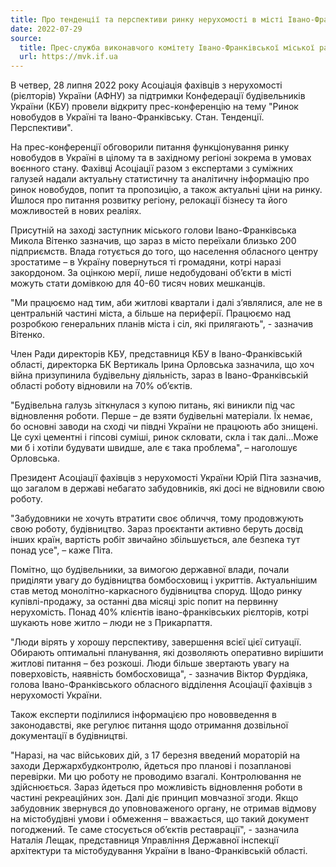 ```yaml
---
title: Про тенденції та перспективи ринку нерухомості в місті Івано-Франківськ
date: 2022-07-29
source:
  title: Прес-служба виконавчого комітету Івано-Франківської міської ради
  url: https://mvk.if.ua
---
```


В четвер, 28 липня 2022 року Асоціація фахівців з нерухомості (рієлторів) України (АФНУ) за підтримки Конфедерації будівельників України (КБУ) провели відкриту прес-конференцію на тему "Ринок новобудов в Україні та Івано-Франківську. Стан. Тенденції. Перспективи".

На прес-конференції обговорили питання функціонування ринку новобудов в Україні в цілому та в західному регіоні зокрема в умовах воєнного стану. Фахівці Асоціації разом з експертами з суміжних галузей надали актуальну статистичну та аналітичну інформацію про ринок новобудов, попит та пропозицію, а також актуальні ціни на ринку. Йшлося про питання розвитку регіону, релокації бізнесу та його можливостей в нових реаліях.

Присутній на заході заступник міського голови Івано-Франківська Микола Вітенко зазначив, що зараз в місто переїхали близько 200 підприємств. Влада готується до того, що населення обласного центру зростатиме – в Україну повернуться ті громадяни, котрі наразі закордоном. За оцінкою мерії, лише недобудовані об’єкти в місті можуть стати домівкою для 40-60 тисяч нових мешканців.

"Ми працюємо над тим, аби житлові квартали і далі з’являлися, але не в центральній частині міста, а більше на периферії. Працюємо над розробкою генеральних планів міста і сіл, які прилягають", - зазначив Вітенко.

Член Ради директорів КБУ, представниця КБУ в Івано-Франківській області, директорка БК Вертикаль Ірина Орловська зазначила, що хоч війна призупинила будівельну діяльність, зараз в Івано-Франківській області роботу відновили на 70% об’єктів.

"Будівельна галузь зіткнулася з купою питань, які виникли під час відновлення роботи. Перше – де взяти будівельні матеріали. Їх немає, бо основні заводи на сході чи півдні України не працюють або знищені. Це сухі цементні і гіпсові суміші, ринок скловати, скла і так далі…Може ми б і хотіли будувати швидше, але є така проблема", – наголошує Орловська.

Президент Асоціації фахівців з нерухомості України Юрій Піта зазначив, що загалом в державі небагато забудовників, які досі не відновили свою роботу.

"Забудовники не хочуть втратити своє обличчя, тому продовжують свою роботу, будівництво. Зараз проєктанти активно беруть досвід інших країн, вартість робіт звичайно збільшується, але безпека тут понад усе", – каже Піта.

Помітно, що будівельники, за вимогою державної влади, почали приділяти увагу до будівництва бомбосховищ і укриттів. Актуальнішим став метод монолітно-каркасного будівництва споруд. Щодо ринку купівлі-продажу, за останні два місяці зріс попит на первинну нерухомість. Понад 40% клієнтів івано-франківських рієлторів, котрі шукають нове житло – люди не з Прикарпаття.

"Люди вірять у хорошу перспективу, завершення всієї цієї ситуації. Обирають оптимальні планування, які дозволяють оперативно вирішити житлові питання – без розкоші. Люди більше звертають увагу на поверховість, наявність бомбосховища", - зазначив Віктор Фурдіяка, голова Івано-Франківського обласного відділення Асоціації фахівців з нерухомості України.

Також експерти поділилися інформацією про нововведення в законодавстві, яке регулює питання щодо отримання дозвільної документації в будівництві.

"Наразі, на час військових дій, з 17 березня введений мораторій на заходи Держархбудконтролю, йдеться про планові і позапланові перевірки. Ми цю роботу не проводимо взагалі. Контролювання не здійснюється. Зараз йдеться про можливість відновлення роботи в частині рекреаційних зон. Далі діє принцип мовчазної згоди. Якщо забудовник звернувся до уповноваженого органу, не отримав відмову на містобудівні умови і обмеження – вважається, що такий документ погоджений. Те саме стосується об’єктів реставрації", - зазначила Наталія Лещак, представниця Управління Державної інспекції архітектури та містобудування України в Івано-Франківській області.
